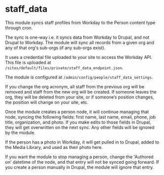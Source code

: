 # staff_data
This module syncs staff profiles from Workday to the Person content type through cron.

The sync is one-way i.e. it syncs data from Workday to Drupal, and not Drupal to Workday. The module will sync all records from a given org and any of that org's sub-orgs (if any sub-orgs exist).

It uses a credential file uploaded to your site to access the Workday API. This file is uploaded at `/sites/default/files/private/staff_data_endpoint.json`.

The module is configured at `/admin/config/people/staff_data_settings`.

If you change the org acronym, all staff from the previous org will be removed and staff from the new org will be created. If someone leaves the org, they will be deleted from your site, or if someone’s position changes, the position will change on your site, etc.

Once the module creates a person node, it will continue managing that node, syncing the following fields: first name, last name, email, phone, job title, organization, and photo. If you make edits to those fields in Drupal, they will get overwritten on the next sync. Any other fields will be ignored by the module.

If the person has a photo in Workday, it will get pulled in to Drupal, added to the Media Library, and used as their photo here.

If you want the module to stop managing a person, change the 'Authored on' datetime of the node, and that entry will not be synced going forward. If you create a person manually in Drupal, the module will ignore that entry.
